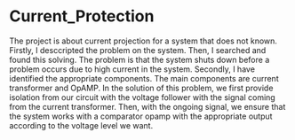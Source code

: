 # Current_Protection
The project is about current projection for a system that does not known. 
Firstly, I desccripted the problem on the system. Then, I searched and found this solving. 
The problem is that the system shuts down before a problem occurs due to high current in the system.
Secondly, I have identified the appropriate components. The main components are current transformer and OpAMP.
In the solution of this problem, we first provide isolation from our circuit with the voltage follower with the signal coming from the current transformer. 
Then, with the ongoing signal, we ensure that the system works with a comparator opamp with the appropriate output according to the voltage level we want.
